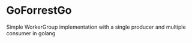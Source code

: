 # GoForrestGo
Simple WorkerGroup implementation with a single producer and multiple consumer in golang

